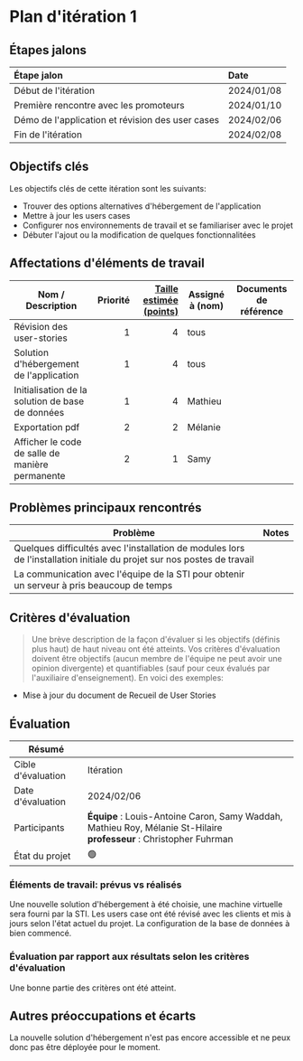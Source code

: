 # Plan d'itération 1

## Étapes jalons

| Étape jalon                                       | Date       |
| :------------------------------------------------ | :--------- |
| Début de l'itération                              | 2024/01/08 |
| Première rencontre avec les promoteurs            | 2024/01/10 |
| Démo de l'application et révision des user cases  | 2024/02/06 |
| Fin de l'itération                                | 2024/02/08 |

## Objectifs clés

Les objectifs clés de cette itération sont les suivants:

-   Trouver des options alternatives d'hébergement de l'application
-   Mettre à jour les users cases
-   Configurer nos environnements de travail et se familiariser avec le projet
-   Débuter l'ajout ou la modification de quelques fonctionnalitées


## Affectations d'éléments de travail

| Nom / Description              | Priorité | [Taille estimée (points)](#commentEstimer 'Comment estimer?') | Assigné à (nom) | Documents de référence                                                                          |
| ------------------------------ | -------: | ------------------------------------------------------------: | --------------- | ----------------------------------------------------------------------------------------------- |
| Révision des user-stories |        1 |                                                             4 | tous            ||
| Solution d'hébergement de l'application |  1|                                                        4 | tous            ||
| Initialisation de la solution de base de données |   1|                                      4| Mathieu         |                                                 |
| Exportation pdf                 |   2|                                      2| Mélanie           |                                                 |
| Afficher le code de salle de manière permanente  |   2|                                      1| Samy           |                                                 |

## Problèmes principaux rencontrés

| Problème                                                                                                                               | Notes                                                                                                                                                                                                                                         |
| -------------------------------------------------------------------------------------------------------------------------------------- | --------------------------------------------------------------------------------------------------------------------------------------------------------------------------------------------------------------------------------------------- |
|Quelques difficultés avec l'installation de modules lors de l'installation initiale du projet sur nos postes de travail |                                                                                                                                                                    |
| La communication avec l'équipe de la STI pour obtenir un serveur à pris beaucoup de temps          |                                                                                                               |

## Critères d'évaluation

> Une brève description de la façon d'évaluer si les objectifs (définis plus haut) de haut niveau ont été atteints.
> Vos critères d'évaluation doivent être objectifs (aucun membre de l'équipe ne peut avoir une opinion divergente) et quantifiables (sauf pour ceux évalués par l'auxiliaire d'enseignement). En voici des exemples:

-   Mise à jour du document de Recueil de User Stories

## Évaluation

| Résumé             |                                                                                                                                    |
| ------------------ | ---------------------------------------------------------------------------------------------------------------------------------- |
| Cible d'évaluation | Itération                                                                                                                          |
| Date d'évaluation  | 2024/02/06                                                                                                                        |
| Participants       | **Équipe** : Louis-Antoine Caron, Samy Waddah, Mathieu Roy, Mélanie St-Hilaire<br> **professeur** : Christopher Fuhrman |
| État du projet     | 🟢                                                                                                                                 |

### Éléments de travail: prévus vs réalisés

Une nouvelle solution d'hébergement à été choisie, une machine virtuelle sera fourni par la STI. Les users case ont été révisé avec les clients et mis à jours selon l'état actuel du projet. La configuration de la base de données à bien commencé.

### Évaluation par rapport aux résultats selon les critères d'évaluation

Une bonne partie des critères ont été atteint.

## Autres préoccupations et écarts

La nouvelle solution d'hébergement n'est pas encore accessible et ne peux donc pas être déployée pour le moment.
